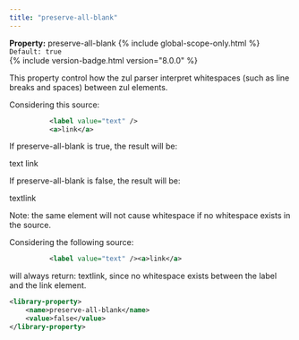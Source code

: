 ```yaml
---
title: "preserve-all-blank"
---
```


**Property:** preserve-all-blank
{% include global-scope-only.html %}
`Default: true`  
{% include version-badge.html version="8.0.0" %}

This property control how the zul parser interpret whitespaces (such as
line breaks and spaces) between zul elements.

Considering this source:

```xml
          <label value="text" />
          <a>link</a>
```

If preserve-all-blank is true, the result will be:

text link

If preserve-all-blank is false, the result will be:

textlink

Note: the same element will not cause whitespace if no whitespace exists
in the source.

Considering the following source:

```xml
          <label value="text" /><a>link</a>
```

will always return: textlink, since no whitespace exists between the
label and the link element.

```xml
<library-property>
    <name>preserve-all-blank</name>
    <value>false</value>
</library-property>
```
